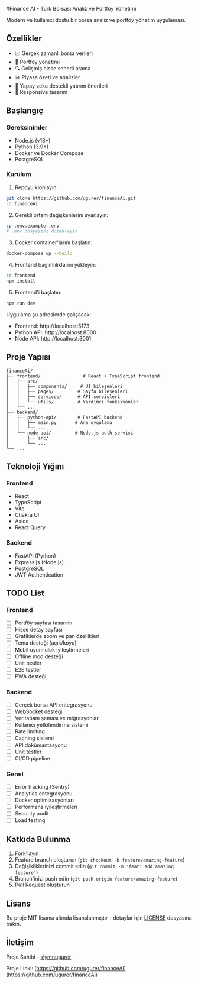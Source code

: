#Finance AI - Türk Borsası Analiz ve Portföy Yönetimi

Modern ve kullanıcı dostu bir borsa analiz ve portföy yönetim uygulaması.

## Özellikler

- 📈 Gerçek zamanlı borsa verileri
- 💼 Portföy yönetimi
- 🔍 Gelişmiş hisse senedi arama
- 📊 Piyasa özeti ve analizler
- 🤖 Yapay zeka destekli yatırım önerileri
- 📱 Responsive tasarım

## Başlangıç

### Gereksinimler

- Node.js (v18+)
- Python (3.9+)
- Docker ve Docker Compose
- PostgreSQL

### Kurulum

1. Repoyu klonlayın:
```bash
git clone https://github.com/ugurer/financeAi.git
cd financeAi
```

2. Gerekli ortam değişkenlerini ayarlayın:
```bash
cp .env.example .env
# .env dosyasını düzenleyin
```

3. Docker container'larını başlatın:
```bash
docker-compose up --build
```

4. Frontend bağımlılıklarını yükleyin:
```bash
cd frontend
npm install
```

5. Frontend'i başlatın:
```bash
npm run dev
```

Uygulama şu adreslerde çalışacak:
- Frontend: http://localhost:5173
- Python API: http://localhost:8000
- Node API: http://localhost:3001

## Proje Yapısı

```
financeAi/
├── frontend/                # React + TypeScript frontend
│   ├── src/
│   │   ├── components/     # UI bileşenleri
│   │   ├── pages/         # Sayfa bileşenleri
│   │   ├── services/      # API servisleri
│   │   └── utils/         # Yardımcı fonksiyonlar
│   └── ...
├── backend/
│   ├── python-api/        # FastAPI backend
│   │   ├── main.py       # Ana uygulama
│   │   └── ...
│   └── node-api/         # Node.js auth servisi
│       ├── src/
│       └── ...
└── ...
```

## Teknoloji Yığını

### Frontend
- React
- TypeScript
- Vite
- Chakra UI
- Axios
- React Query

### Backend
- FastAPI (Python)
- Express.js (Node.js)
- PostgreSQL
- JWT Authentication

## TODO List

### Frontend
- [ ] Portföy sayfası tasarımı
- [ ] Hisse detay sayfası
- [ ] Grafiklerde zoom ve pan özellikleri
- [ ] Tema desteği (açık/koyu)
- [ ] Mobil uyumluluk iyileştirmeleri
- [ ] Offline mod desteği
- [ ] Unit testler
- [ ] E2E testler
- [ ] PWA desteği

### Backend
- [ ] Gerçek borsa API entegrasyonu
- [ ] WebSocket desteği
- [ ] Veritabanı şeması ve migrasyonlar
- [ ] Kullanıcı yetkilendirme sistemi
- [ ] Rate limiting
- [ ] Caching sistemi
- [ ] API dokümantasyonu
- [ ] Unit testler
- [ ] CI/CD pipeline

### Genel
- [ ] Error tracking (Sentry)
- [ ] Analytics entegrasyonu
- [ ] Docker optimizasyonları
- [ ] Performans iyileştirmeleri
- [ ] Security audit
- [ ] Load testing

## Katkıda Bulunma

1. Fork'layın
2. Feature branch oluşturun (`git checkout -b feature/amazing-feature`)
3. Değişikliklerinizi commit edin (`git commit -m 'feat: add amazing feature'`)
4. Branch'inizi push edin (`git push origin feature/amazing-feature`)
5. Pull Request oluşturun

## Lisans

Bu proje MIT lisansı altında lisanslanmıştır - detaylar için [LICENSE](LICENSE) dosyasına bakın.

## İletişim

Proje Sahibi - [slymnugurer](https://twitter.com/slymnugurer)

Proje Linki: [https://github.com/ugurer/financeAi](https://github.com/ugurer/financeAi)